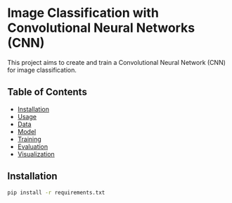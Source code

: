 # Image Classification with Convolutional Neural Networks (CNN)

This project aims to create and train a Convolutional Neural Network (CNN) for image classification.

## Table of Contents
- [Installation](#installation)
- [Usage](#usage)
- [Data](#data)
- [Model](#model)
- [Training](#training)
- [Evaluation](#evaluation)
- [Visualization](#visualization)

## Installation
```bash
pip install -r requirements.txt
